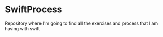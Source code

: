 # SwiftProcess
Repository where I'm going to find all the exercises and process that I am having with swift
